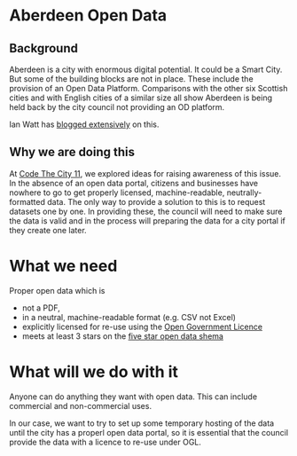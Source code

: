 # Aberdeen Open Data

## Background
Aberdeen is a city with enormous digital potential. It could be a Smart City. But some of the building blocks are not in place. These include the provision of an Open Data Platform. Comparisons with the other six Scottish cities and with English cities of a similar size all show Aberdeen is being held back by the city council not providing an OD platform. 

Ian Watt has [blogged extensively](http://aberdeen.theodi.org/news-blog/) on this. 

## Why we are doing this 
At [Code The City 11](http://codethecity.org), we explored ideas for raising awareness of this issue. In the absence of an open data portal, citizens and businesses have nowhere to go to get properly licensed, machine-readable, neutrally-formatted data. The only way to provide a solution to this is to request datasets one by one. In providing these, the council will need to make sure the data is valid and in the process will preparing the data for a city portal if they create one later.

# What we need
Proper open data which is 
* not a PDF, 
* in a neutral, machine-readable format (e.g. CSV not Excel)
* explicitly licensed for re-use using the [Open Government Licence](https://www.nationalarchives.gov.uk/doc/open-government-licence/version/3/ ) 
* meets at least 3 stars on the [five star open data shema](http://5stardata.info/en/)

# What will we do with it

Anyone can do anything they want with open data. This can include commercial and non-commercial uses. 

In our case, we want to try to set up some temporary hosting of the data until the city has a properl open data portal, so it is essential that the council provide the data with a licence to re-use under OGL. 



